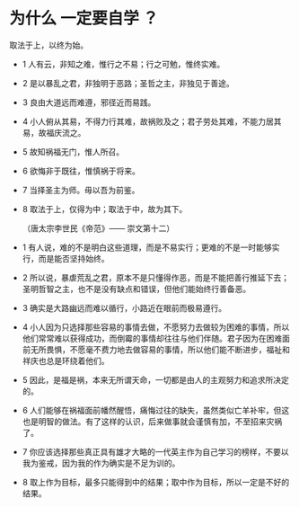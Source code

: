 # 为什么 一定要自学 ？

取法于上，以终为始。

- 1 人有云，非知之难，惟行之不易；行之可勉，惟终实难。
- 2 是以暴乱之君，非独明于恶路；圣哲之主，非独见于善途。
- 3 良由大道远而难遵，邪径近而易践。
- 4 小人俯从其易，不得力行其难，故祸败及之；君子劳处其难，不能力居其易，故福庆流之。
- 5 故知祸福无门，惟人所召。
- 6 欲悔非于既往，惟慎祸于将来。
- 7 当择圣主为师。毋以吾为前鉴。
- 8 取法于上，仅得为中；取法于中，故为其下。

  （唐太宗李世民《帝范》—— 崇文第十二）

- 1 有人说，难的不是明白这些道理，而是不易实行；更难的不是一时能够实行，而是能否坚持始终。
- 2 所以说，暴虐荒乱之君，原本不是只懂得作恶，而是不能把善行推延下去；圣明哲智之主，也不是没有缺点和错误，但他们能始终行善备恶。
- 3 确实是大路幽远而难以循行，小路近在眼前而极易遵行。
- 4 小人因为只选择那些容易的事情去做，不愿努力去做较为困难的事情，所以他们常常难以获得成功，而倒霉的事情却往往与他们伴随。君子因为在困难面前无所畏惧，不愿毫不费力地去做容易的事情，所以他们能不断进步，福祉和祥庆也总是环绕着他们。
- 5 因此，是福是祸，本来无所谓天命，一切都是由人的主观努力和追求所决定的。
- 6 人们能够在祸福面前幡然醒悟，痛悔过往的缺失，虽然类似亡羊补牢，但这也是明智的做法。有了这样的认识，后来做事就会谨慎有加，不至招来灾祸了。
- 7 你应该选择那些真正具有雄才大略的一代英主作为自己学习的榜样，不要以我为鉴戒，因为我的作为确实是不足为训的。
- 8 取上作为目标，最多只能得到中的结果；取中作为目标，所以一定是不好的结果。